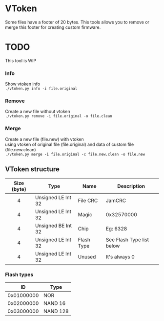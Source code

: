 # VToken
Some files have a footer of 20 bytes.
This tools allows you to remove or merge this footer for creating custom firmware.  

# TODO  
This tool is WIP  

### Info
Show vtoken info    
`./vtoken.py info -i file.original`  

### Remove  
Create a new file without vtoken  
`./vtoken.py remove -i file.original -o file.clean`  

### Merge
Create a new file (file.new) with vtoken  
using vtoken of original file (file.original) and data of custom file (file.new.clean)  
`./vtoken.py merge -i file.original -c file.new.clean -o file.new`  

## VToken structure  
| Size (byte)  | Type | Name | Description |
| :----------: | ---- | ---- | ------- |
| 4 | Unsigned LE Int 32 | File CRC | JamCRC |
| 4 | Unsigned LE Int 32 | Magic    | 0x32570000 |
| 4 | Unsigned BE Int 32 | Chip     | Eg: 6328 |
| 4 | Unsigned LE Int 32 | Flash Type | See Flash Type list below |
| 4 | Unsigned LE Int 32 | Unused | It's always 0 |

### Flash types  
|     ID     | Type |  
| :--------: | ---- |  
| 0x01000000 | NOR | 
| 0x02000000 | NAND  16 | 
| 0x03000000 | NAND 128 | 
